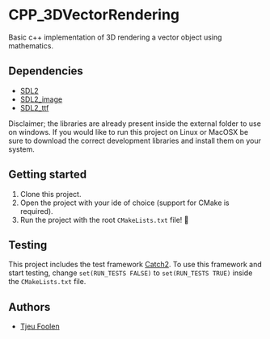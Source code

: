 # CPP_3DVectorRendering
Basic c++ implementation of 3D rendering a vector object using mathematics.

## Dependencies
- [SDL2](https://www.libsdl.org/download-2.0.php)
- [SDL2_image](https://www.libsdl.org/projects/SDL_image/)
- [SDL2_ttf](https://www.libsdl.org/projects/SDL_ttf/)

Disclaimer; the libraries are already present inside the external folder to use on windows. If you would like to
run this project on Linux or MacOSX be sure to download the correct development libraries and install them on
your system.

## Getting started
1. Clone this project.
2. Open the project with your ide of choice (support for CMake is required).
3. Run the project with the root `CMakeLists.txt` file! :tada:

## Testing
This project includes the test framework [Catch2](https://github.com/catchorg/Catch2). To use this framework and start testing, 
change `set(RUN_TESTS FALSE)` to `set(RUN_TESTS TRUE)` inside the `CMakeLists.txt` file.

## Authors
- [Tjeu Foolen](https://github.com/tjeufoolen)
